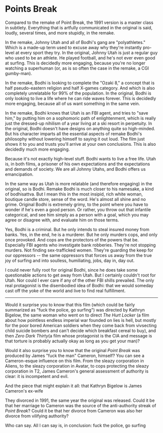 # Points Break

Compared to the remake of Point Break, the 1991 version is a master class in subtlety. Everything that is artfully communicated in the original is said, loudly, several times, and more stupidly, in the remake.

In the remake, Johnny Utah and all of Bodhi's gang are "polyathletes." Which is a made-up term used to excuse away why they're instantly pro-level at every sport they try. In the original, Johnny Utah is just a regular guy who used to be an athlete. He played football, and he's not ever even good at surfing. This is decidedly more engaging, because you're no longer watching a superhuman (or, as is so often the case in the remake, a CGI gumby-man). 

In the remake, Bodhi is looking to complete the "Ozaki 8," a concept that is half pseudo-eastern religion and half X-games category. And which is also completely unrelatable for 99% of the population. In the original, Bodhi is only looking to live a life where he can ride waves forever. This is decidedly more engaging, because all of us want something in the same vein.

In the remake, Bodhi knows that Utah is an FBI agent, and tries to "save him," by putting him on a sophomoric path of enlightenment, which is really just the dressed-up nihilism of a year living at a ski resort in perpetuity. In the original, Bodhi doesn't have designs on anything quite so high-minded. But his character imparts all the essential aspects of remake Bodhi's philosophy without lowering himself to saying it out loud. The film just shows it to you and trusts you'll arrive at your own conclusions. This is also decidedly much more engaging.

Because it's not exactly high-level stuff. Bodhi wants to live a free life. Utah is, in both films, a prisoner of his own expectations and the expectations and demands of society. We are all Johnny Utahs, and Bodhi offers us emancipation.

In the same way as Utah is more relatable (and therefore engaging) in the original, so is Bodhi. Remake Bodhi is much closer to his namesake, a kind of bodhisattva. But I mean this in the most insipid, rich white woman, boutique candle store, sense of the word. He's almost all shine and no grime. Original Bodhi is extremely grimy, to the point where you have to wonder if he's even a good person. Or rather, you throw out that infantile categorical, and see him simply as a person with a goal, which you may agree or disagree with, and evaluate him on those terms.

Yes, Bodhi is a criminal. But he only intends to steal insured money from banks. Yes, in the end, he is a murderer. But he only murders cops, and only once provoked. And cops are the protectors of the powers that be. Especially FBI agents who investigate bank robberies. They're not stopping murders. Not finding sex-trafficked women. They're guarding the keep for our oppressors -- the same oppressors that forces us away from the true joy of surfing and into soulless, humiliating, jobs, day in, day out.

I could never fully root for original Bodhi, since he does take some questionable actions to get away from Utah. But I certainly couldn't root for Utah. Nor could I ever care if any of the other FBI shills prevailed. The only real protagonist is the disembodied idea of Bodhi: that we would someday cast off the yoke of the world and live to find real fulfillment.

---

Would it surprise you to know that this film (which could be fairly summarized as "fuck the police, go surfing") was directed by Kathryn Bigelow, the same woman who went on to direct *The Hurt Locker* (a film about how pointless endless imperial war founded on lies is hell, but mostly for the poor bored American soldiers when they come back from vivsecting child suicide bombers and can't decide which breakfast cereal to buy), and then *Zero Dark Thirty*(a film whose protagonist is the CIA and message is that torture is probably actually okay as long as you get your man)?

Would it also surprise you to know that the original *Point Break* was produced by James "fuck the man" Cameron, himself? You can see a Cameron-esque influence on this film. From the sleazy corporation in Aliens, to the sleazy corporation in Avatar, to cops protecting the sleazy corporation in T2, James Cameron's general assessment of authority is clear: it is incompetent and evil.

And the piece that might explain it all: that Kathryn Bigelow is James Cameron's ex-wife

They divorced in 1991, the same year the original was released. Could it be that her marriage to Cameron was the source of the anti-authority streak of *Point Break*? Could it be that her divorce from Cameron was also her divorce from vilifying authority?

Who can say. All I can say is, in conclusion: fuck the police, go surfing
